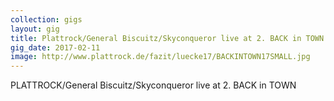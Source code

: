 ```yaml
---
collection: gigs
layout: gig
title: Plattrock/General Biscuitz/Skyconqueror live at 2. BACK in TOWN
gig_date: 2017-02-11
image: http://www.plattrock.de/fazit/luecke17/BACKINTOWN17SMALL.jpg
---
```


PLATTROCK/General Biscuitz/Skyconqueror live at 2. BACK in TOWN